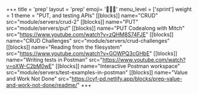 +++
title = 'prep'
layout = 'prep'
emoji= '🧑🏾‍💻'
menu_level = ['sprint']
weight = 1
theme = "PUT, and testing APIs"
[[blocks]]
name="CRUD"
src="module/servers/crud-2"
[[blocks]]
name="PUT"
src="module/servers/put"
[[blocks]]
name="PUT Codealong with Mitch"
src="https://www.youtube.com/watch?v=zQHM8S74FJE"
[[blocks]]
name="CRUD Challenges"
src="module/servers/crud-challenges"
[[blocks]]
name="Reading from the filesystem"
src="https://www.youtube.com/watch?v=GOWPQ3cGHbE"
[[blocks]]
name="Writing tests in Postman"
src="https://www.youtube.com/watch?v=oXW-C2bM0wE"
[[blocks]]
name="Interactive Postman workspace"
src="module/servers/test-examples-in-postman"
[[blocks]]
name="Value and Work Not Done"
src="https://cyf-pd.netlify.app/blocks/prep-value-and-work-not-done/readme/"
+++
